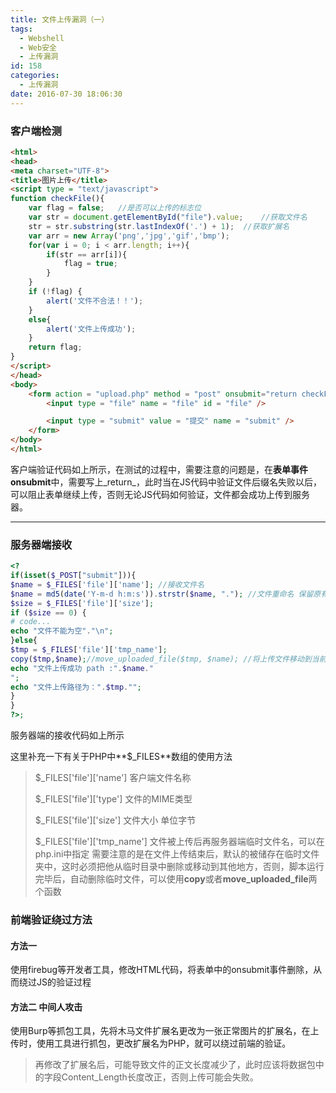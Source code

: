 ```yaml
---
title: 文件上传漏洞（一）
tags:
  - Webshell
  - Web安全
  - 上传漏洞
id: 158
categories:
  - 上传漏洞
date: 2016-07-30 18:06:30
---
```


<div id="page" class="hfeed site">

### 客户端检测

```html
<html>
<head>
<meta charset="UTF-8">
<title>图片上传</title>
<script type = "text/javascript">
function checkFile(){
    var flag = false;   //是否可以上传的标志位
    var str = document.getElementById("file").value;    //获取文件名
    str = str.substring(str.lastIndexOf('.') + 1);  //获取扩展名
    var arr = new Array('png','jpg','gif','bmp');
    for(var i = 0; i < arr.length; i++){
        if(str == arr[i]){
            flag = true;
        }
    }
    if (!flag) {
        alert('文件不合法！！');
    }
    else{
        alert('文件上传成功');
    }
    return flag;
}
</script>
</head>
<body>
    <form action = "upload.php" method = "post" onsubmit="return checkFile()" enctype = "multipart/form-data">  <!--在onsubmit事件中验证表单后 必须加上return 否则表单会继续提交-->
        <input type = "file" name = "file" id = "file" />

        <input type = "submit" value = "提交" name = "submit" />
    </form>
</body>
</html>
```
客户端验证代码如上所示，在测试的过程中，需要注意的问题是，在**表单事件onsubmit**中，需要写上_return_，此时当在JS代码中验证文件后缀名失败以后，可以阻止表单继续上传，否则无论JS代码如何验证，文件都会成功上传到服务器。
<!--more-->

* * *

### 服务器端接收

```php
<?
if(isset($_POST["submit"])){
$name = $_FILES['file']['name']; //接收文件名
$name = md5(date('Y-m-d h:m:s')).strstr($name, "."); //文件重命名 保留原有扩展名
$size = $_FILES['file']['size'];
if ($size == 0) {
# code...
echo "文件不能为空"."\n";
}else{
$tmp = $_FILES['file']['tmp_name'];
copy($tmp,$name);//move_uploaded_file($tmp, $name); //将上传文件移动到当前文件
echo "文件上传成功 path :".$name."
";
echo "文件上传路径为：".$tmp."";
}
}
?>;
````
服务器端的接收代码如上所示

这里补充一下有关于PHP中**$_FILES**数组的使用方法
> $_FILES['file']['name'] 客户端文件名称
> 
> $_FILES['file']['type'] 文件的MIME类型
> 
> $_FILES['file']['size'] 文件大小 单位字节
> 
> $_FILES['file']['tmp_name'] 文件被上传后再服务器端临时文件名，可以在php.ini中指定
需要注意的是在文件上传结束后，默认的被储存在临时文件夹中，这时必须把他从临时目录中删除或移动到其他地方，否则，脚本运行完毕后，自动删除临时文件，可以使用**copy**或者**move_uploaded_file**两个函数

### 前端验证绕过方法

#### 方法一

使用firebug等开发者工具，修改HTML代码，将表单中的onsubmit事件删除，从而绕过JS的验证过程

#### 方法二 中间人攻击

使用Burp等抓包工具，先将木马文件扩展名更改为一张正常图片的扩展名，在上传时，使用工具进行抓包，更改扩展名为PHP，就可以绕过前端的验证。
> 再修改了扩展名后，可能导致文件的正文长度减少了，此时应该将数据包中的字段Content_Length长度改正，否则上传可能会失败。
</div>